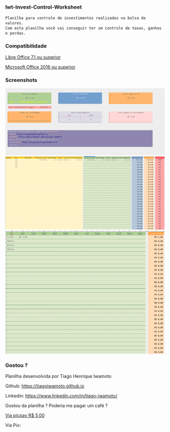 ### Iwt-Invest-Control-Worksheet
    Planilha para controle de investimentos realizados na bolsa de valores.
    Com esta planilha você vai conseguir ter um controle de taxas, ganhos e perdas.

### Compatibilidade
[Libre Office 7.1 ou superior](https://pt-br.libreoffice.org/baixe-ja/libreoffice-novo/)

[Microsoft Office 2016 ou superior](https://www.microsoft.com/pt-br/microsoft-365/business/compare-all-microsoft-365-business-products-b?&ef_id=Cj0KCQiA7YyCBhD_ARIsALkj54plll_Z-V7XhXAFTGOI98c-wKXLtPAiZGVCU-HorjN-0faUoKlX2KEaAoyfEALw_wcB:G:s&OCID=AID2100139_SEM_Cj0KCQiA7YyCBhD_ARIsALkj54plll_Z-V7XhXAFTGOI98c-wKXLtPAiZGVCU-HorjN-0faUoKlX2KEaAoyfEALw_wcB:G:s&lnkd=Google_O365SMB_Brand&gclid=Cj0KCQiA7YyCBhD_ARIsALkj54plll_Z-V7XhXAFTGOI98c-wKXLtPAiZGVCU-HorjN-0faUoKlX2KEaAoyfEALw_wcB)

### Screenshots
![Imagem](docs/Screenshot_01.png)
![Imagem](docs/Screenshot_02.png)
![Imagem](docs/Screenshot_03.png)

### Gostou ?
Planilha desenvolvida por Tiago Henrique Iwamoto

Github: https://tiagoiwamoto.github.io

Linkedin: https://www.linkedin.com/in/tiago-iwamoto/

Gostou da planilha ? Poderia me pagar um café ?

[Via picpay R$ 5,00](https://picpay.me/tiagoiwamoto/5.0)

Via Pix: 
